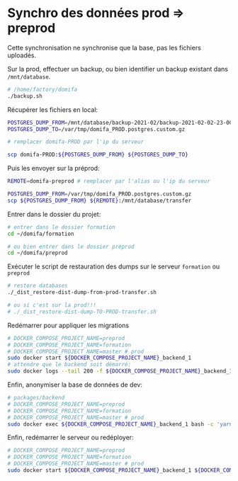 # Synchro des données prod => preprod

Cette synchronisation ne synchronise que la base, pas les fichiers uploadés.

Sur la prod, effectuer un backup, ou bien identifier un backup existant dans `/mnt/database`.

```bash
# /home/factory/domifa
./backup.sh
```

Récupérer les fichiers en local:

```bash
POSTGRES_DUMP_FROM=/mnt/database/backup-2021-02/backup-2021-02-02-23-00/postgres.pg_dump-2021-02-02-23-00.tar
POSTGRES_DUMP_TO=/var/tmp/domifa_PROD.postgres.custom.gz

# remplacer domifa-PROD par l'ip du serveur

scp domifa-PROD:${POSTGRES_DUMP_FROM} ${POSTGRES_DUMP_TO}
```

Puis les envoyer sur la préprod:

```bash
REMOTE=domifa-preprod # remplacer par l'alias ou l'ip du serveur

POSTGRES_DUMP_FROM=/var/tmp/domifa_PROD.postgres.custom.gz
scp ${POSTGRES_DUMP_FROM} ${REMOTE}:/mnt/database/transfer
```

Entrer dans le dossier du projet:

```bash
# entrer dans le dossier formation
cd ~/domifa/formation

# ou bien entrer dans le dossier preprod
cd ~/domifa/preprod
```

Exécuter le script de restauration des dumps sur le serveur `formation` ou `preprod`

```bash
# restore databases
./_dist_restore-dist-dump-from-prod-transfer.sh

# ou si c'est sur la prod!!!
# ./_dist_restore-dist-dump-TO-PROD-transfer.sh
```

Redémarrer pour appliquer les migrations

```bash
# DOCKER_COMPOSE_PROJECT_NAME=preprod
# DOCKER_COMPOSE_PROJECT_NAME=formation
# DOCKER_COMPOSE_PROJECT_NAME=master # prod
sudo docker start ${DOCKER_COMPOSE_PROJECT_NAME}_backend_1
# attendre que le backend soit démarré:
sudo docker logs --tail 200 -f ${DOCKER_COMPOSE_PROJECT_NAME}_backend_1
```

Enfin, anonymiser la base de données de dev:

```bash
# packages/backend
# DOCKER_COMPOSE_PROJECT_NAME=preprod
# DOCKER_COMPOSE_PROJECT_NAME=formation
# DOCKER_COMPOSE_PROJECT_NAME=master # prod
sudo docker exec ${DOCKER_COMPOSE_PROJECT_NAME}_backend_1 bash -c 'yarn db:prod:data-anonymize'
```

Enfin, redémarrer le serveur ou redéployer:

```bash
# DOCKER_COMPOSE_PROJECT_NAME=preprod
# DOCKER_COMPOSE_PROJECT_NAME=formation
# DOCKER_COMPOSE_PROJECT_NAME=master # prod
sudo docker start ${DOCKER_COMPOSE_PROJECT_NAME}_backend_1 ${DOCKER_COMPOSE_PROJECT_NAME}_frontend_1
```
